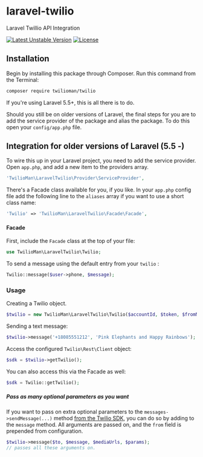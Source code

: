laravel-twilio
===============
Laravel Twillio API Integration

<!-- [![Latest Stable Version](https://poser.pugx.org/aloha/twilio/v/stable.svg)](https://packagist.org/packages/twilioman/twilio) -->
[![Latest Unstable Version](https://poser.pugx.org/twilioman/twilio/v/unstable.svg)](https://packagist.org/packages/twilioman/twilio)
[![License](https://poser.pugx.org/twilioman/twilio/license.svg)](https://packagist.org/packages/twilioman/twilio)

## Installation

Begin by installing this package through Composer. Run this command from the Terminal:

```bash
composer require twilioman/twilio
```
If you're using Laravel 5.5+, this is all there is to do.

Should you still be on older versions of Laravel, the final steps for you are to add the service provider of the package and alias the package. To do this open your `config/app.php` file.

## Integration for older versions of Laravel (5.5 -)

To wire this up in your Laravel project, you need to add the service provider.
Open `app.php`, and add a new item to the providers array.

```php
'TwilioMan\LaravelTwilio\Provider\ServiceProvider',
```

There's a Facade class available for you, if you like. In your `app.php` config file add the following
line to the `aliases` array if you want to use a short class name:

```php
'Twilio' => 'TwilioMan\LaravelTwilio\Facade\Facade',
```

#### Facade

First, include the `Facade` class at the top of your file:

```php
use TwilioMan\LaravelTwilio\Twilio;
```

To send a message using the default entry from your `twilio` :

```php
Twilio::message($user->phone, $message);
```

### Usage

Creating a Twilio object.

```php
$twilio = new TwilioMan\LaravelTwilio\Twilio($accountId, $token, $fromNumber);
```

Sending a text message:

```php
$twilio->message('+18085551212', 'Pink Elephants and Happy Rainbows');
```


Access the configured `Twilio\Rest\Client` object:

```php
$sdk = $twilio->getTwilio();
```

You can also access this via the Facade as well:

```php
$sdk = Twilio::getTwilio();
```

##### Pass as many optional parameters as you want

If you want to pass on extra optional parameters to the `messages->sendMessage(...)` method [from the Twilio SDK](https://www.twilio.com/docs/api/messaging/send-messages), you can do so
by adding to the `message` method. All arguments are passed on, and the `from` field is prepended from configuration.

```php
$twilio->message($to, $message, $mediaUrls, $params);
// passes all these arguments on.
```
